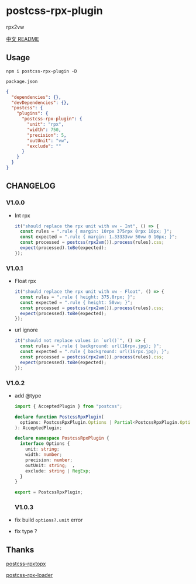 # postcss-rpx-plugin

rpx2vw

[中文 README](https://github.com/jawa0919/postcss-rpx-plugin/blob/master/README.zh-hans.md)

## Usage

```
npm i postcss-rpx-plugin -D
```

`package.json`

```json
{
  "dependencies": {},
  "devDependencies": {},
  "postcss": {
    "plugins": {
      "postcss-rpx-plugin": {
        "unit": "rpx",
        "width": 750,
        "precision": 5,
        "outUnit": "vw",
        "exclude": ""
      }
    }
  }
}
```

## CHANGELOG

### V1.0.0

- Int rpx
  ```js
  it("should replace the rpx unit with vw - Int", () => {
    const rules = ".rule { margin: 10rpx 375rpx 0rpx 10px; }";
    const expected = ".rule { margin: 1.33333vw 50vw 0 10px; }";
    const processed = postcss(rpx2vm()).process(rules).css;
    expect(processed).toBe(expected);
  });
  ```

### V1.0.1

- Float rpx

  ```js
  it("should replace the rpx unit with vw - Float", () => {
    const rules = ".rule { height: 375.0rpx; }";
    const expected = ".rule { height: 50vw; }";
    const processed = postcss(rpx2vm()).process(rules).css;
    expect(processed).toBe(expected);
  });
  ```

- url ignore

  ```js
  it("should not replace values in `url()`", () => {
    const rules = ".rule { background: url(16rpx.jpg); }";
    const expected = ".rule { background: url(16rpx.jpg); }";
    const processed = postcss(rpx2vm()).process(rules).css;
    expect(processed).toBe(expected);
  });
  ```

### V1.0.2

- add @type

  ```ts
  import { AcceptedPlugin } from "postcss";

  declare function PostcssRpxPlugin(
    options: PostcssRpxPlugin.Options | Partial<PostcssRpxPlugin.Options>
  ): AcceptedPlugin;

  declare namespace PostcssRpxPlugin {
    interface Options {
      unit: string;
      width: number;
      precision: number;
      outUnit: string;  ，
      exclude: string | RegExp;
    }
  }

  export = PostcssRpxPlugin;
  ```

  ### V1.0.3

- fix build `options?.unit` error
- fix type ?

## Thanks

[postcss-rpxtopx](https://github.com/yangmingshan/postcss-rpxtopx)

[postcss-rpx-loader](https://github.com/vlev1n/postcss-rpx-loader)

